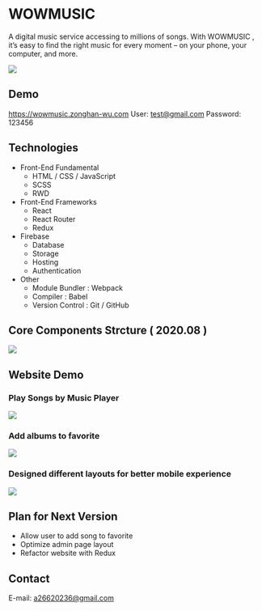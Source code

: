 # WOWMUSIC
A digital music service accessing to millions of songs. With WOWMUSIC , it’s easy to find the right music for every moment – on your phone, your computer, and more.

![](https://i.imgur.com/mZbxjuZ.png)
## Demo
https://wowmusic.zonghan-wu.com
User: test@gmail.com Password: 123456
## Technologies
- Front-End Fundamental
    - HTML / CSS / JavaScript
    - SCSS
    - RWD
- Front-End Frameworks
    - React
    - React Router
    - Redux
- Firebase
    - Database
    - Storage
    - Hosting
    - Authentication
- Other 
    - Module Bundler : Webpack
    - Compiler : Babel
    - Version Control : Git / GitHub
## Core Components Strcture ( 2020.08 )
![](https://i.imgur.com/Fe5zDlL.png)
## Website Demo
### Play Songs by Music Player
![](https://i.imgur.com/gIPZQD9.gif)
### Add albums to favorite 
![](https://i.imgur.com/sWdhhjV.gif)
### Designed different layouts for better mobile experience
![](https://i.imgur.com/Gv5wqt4.gif)
## Plan for Next Version
- Allow user to add song to favorite
- Optimize admin page layout
- Refactor website with Redux
## Contact
E-mail: a26620236@gmail.com

